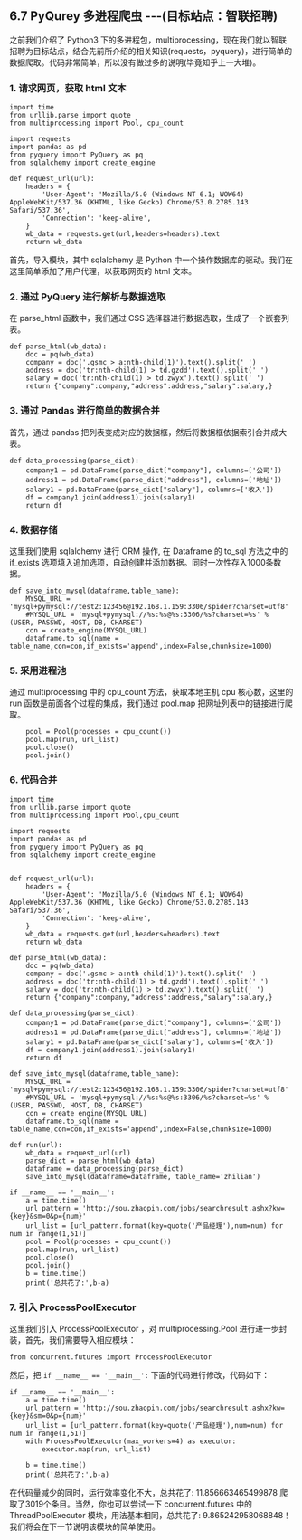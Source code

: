 ## 6.7 PyQurey 多进程爬虫   ---\(目标站点：智联招聘\)

之前我们介绍了 Python3 下的多进程包，multiprocessing，现在我们就以智联招聘为目标站点，结合先前所介绍的相关知识\(requests，pyquery\)，进行简单的数据爬取。代码非常简单，所以没有做过多的说明\(毕竟知乎上一大堆\)。

### 1. 请求网页，获取 html 文本

```
import time
from urllib.parse import quote
from multiprocessing import Pool, cpu_count

import requests
import pandas as pd
from pyquery import PyQuery as pq
from sqlalchemy import create_engine

def request_url(url):
    headers = {
        'User-Agent': 'Mozilla/5.0 (Windows NT 6.1; WOW64) AppleWebKit/537.36 (KHTML, like Gecko) Chrome/53.0.2785.143 Safari/537.36',
        'Connection': 'keep-alive',
    }
    wb_data = requests.get(url,headers=headers).text
    return wb_data
```

首先，导入模块，其中 sqlalchemy 是 Python 中一个操作数据库的驱动。我们在这里简单添加了用户代理，以获取网页的 html 文本。

### 2. 通过 PyQuery 进行解析与数据选取

在 parse\_html 函数中，我们通过 CSS 选择器进行数据选取，生成了一个嵌套列表。

```
def parse_html(wb_data):
    doc = pq(wb_data)
    company = doc('.gsmc > a:nth-child(1)').text().split(' ')
    address = doc('tr:nth-child(1) > td.gzdd').text().split(' ')
    salary = doc('tr:nth-child(1) > td.zwyx').text().split(' ')
    return {"company":company,"address":address,"salary":salary,}
```

### 3. 通过 Pandas 进行简单的数据合并

首先，通过 pandas 把列表变成对应的数据框，然后将数据框依据索引合并成大表。

```
def data_processing(parse_dict):
    company1 = pd.DataFrame(parse_dict["company"], columns=['公司'])
    address1 = pd.DataFrame(parse_dict["address"], columns=['地址'])
    salary1 = pd.DataFrame(parse_dict["salary"], columns=['收入'])
    df = company1.join(address1).join(salary1)
    return df
```

### 4. 数据存储

这里我们使用 sqlalchemy 进行 ORM 操作, 在 Dataframe 的 to\_sql 方法之中的 if\_exists 选项填入追加选项，自动创建并添加数据。同时一次性存入1000条数据。

```
def save_into_mysql(dataframe,table_name):
    MYSQL_URL = 'mysql+pymysql://test2:123456@192.168.1.159:3306/spider?charset=utf8'
    #MYSQL_URL = 'mysql+pymysql://%s:%s@%s:3306/%s?charset=%s' % (USER, PASSWD, HOST, DB, CHARSET)
    con = create_engine(MYSQL_URL)
    dataframe.to_sql(name = table_name,con=con,if_exists='append',index=False,chunksize=1000)
```

### 5. 采用进程池

通过 multiprocessing 中的 cpu\_count 方法，获取本地主机 cpu 核心数，这里的 run 函数是前面各个过程的集成，我们通过 pool.map 把网址列表中的链接进行爬取。

```
    pool = Pool(processes = cpu_count())
    pool.map(run, url_list)
    pool.close()
    pool.join()
```

### 6. 代码合并

```
import time
from urllib.parse import quote
from multiprocessing import Pool,cpu_count

import requests
import pandas as pd
from pyquery import PyQuery as pq
from sqlalchemy import create_engine


def request_url(url):
    headers = {
        'User-Agent': 'Mozilla/5.0 (Windows NT 6.1; WOW64) AppleWebKit/537.36 (KHTML, like Gecko) Chrome/53.0.2785.143 Safari/537.36',
        'Connection': 'keep-alive',
    }
    wb_data = requests.get(url,headers=headers).text
    return wb_data

def parse_html(wb_data):
    doc = pq(wb_data)
    company = doc('.gsmc > a:nth-child(1)').text().split(' ')
    address = doc('tr:nth-child(1) > td.gzdd').text().split(' ')
    salary = doc('tr:nth-child(1) > td.zwyx').text().split(' ')
    return {"company":company,"address":address,"salary":salary,}

def data_processing(parse_dict):
    company1 = pd.DataFrame(parse_dict["company"], columns=['公司'])
    address1 = pd.DataFrame(parse_dict["address"], columns=['地址'])
    salary1 = pd.DataFrame(parse_dict["salary"], columns=['收入'])
    df = company1.join(address1).join(salary1)
    return df

def save_into_mysql(dataframe,table_name):
    MYSQL_URL = 'mysql+pymysql://test2:123456@192.168.1.159:3306/spider?charset=utf8'
    #MYSQL_URL = 'mysql+pymysql://%s:%s@%s:3306/%s?charset=%s' % (USER, PASSWD, HOST, DB, CHARSET)
    con = create_engine(MYSQL_URL)
    dataframe.to_sql(name = table_name,con=con,if_exists='append',index=False,chunksize=1000)   

def run(url):
    wb_data = request_url(url)
    parse_dict = parse_html(wb_data)
    dataframe = data_processing(parse_dict)
    save_into_mysql(dataframe=dataframe, table_name='zhilian')

if __name__ == '__main__':
    a = time.time()
    url_pattern = 'http://sou.zhaopin.com/jobs/searchresult.ashx?kw={key}&sm=0&p={num}'
    url_list = [url_pattern.format(key=quote('产品经理'),num=num) for num in range(1,51)]
    pool = Pool(processes = cpu_count())
    pool.map(run, url_list)
    pool.close()
    pool.join()    
    b = time.time()
    print('总共花了:',b-a)
```

### 7. 引入 ProcessPoolExecutor

这里我们引入 ProcessPoolExecutor ，对 multiprocessing.Pool 进行进一步封装，首先，我们需要导入相应模块：

`from concurrent.futures import ProcessPoolExecutor`

然后，把 `if __name__ == '__main__':` 下面的代码进行修改，代码如下：

```
if __name__ == '__main__':
    a = time.time()
    url_pattern = 'http://sou.zhaopin.com/jobs/searchresult.ashx?kw={key}&sm=0&p={num}'
    url_list = [url_pattern.format(key=quote('产品经理'),num=num) for num in range(1,51)]
    with ProcessPoolExecutor(max_workers=4) as executor:
        executor.map(run, url_list)

    b = time.time()
    print('总共花了:',b-a)
```

在代码量减少的同时，运行效率变化不大，总共花了: 11.856663465499878 爬取了3019个条目。当然，你也可以尝试一下 concurrent.futures 中的 ThreadPoolExecutor 模块，用法基本相同，总共花了: 9.865242958068848！我们将会在下一节说明该模块的简单使用。


